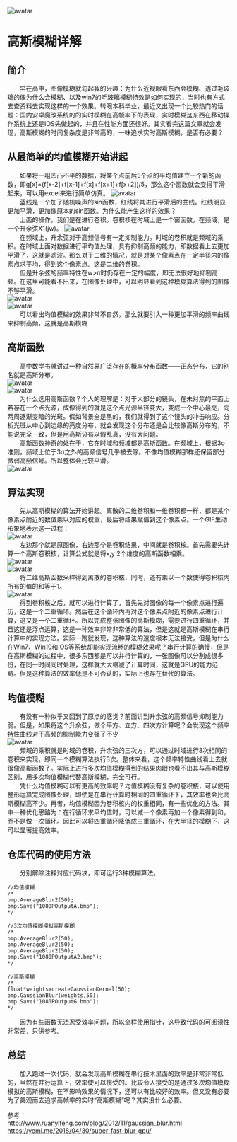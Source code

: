 ![avatar](Imgs/Gaussian.png)  
# 高斯模糊详解  
## 简介  
&emsp;&emsp;早在高中，图像模糊就勾起我的兴趣：为什么近视眼看东西会模糊、透过毛玻璃的像为什么会模糊、以及win7的毛玻璃模糊特效是如何实现的，当时也有方式去查资料去实现这样的一个效果。转眼本科毕业，最近又出现一个比较热门的话题：国内安卓魔改系统的的实时模糊在高帧率下的表现，实时模糊这东西在移动操作系统上还是IOS先做起的，并且在性能方面还很好。其实看完这篇文章就会发现，高斯模糊的时间复杂度是非常高的，一味追求实时高斯模糊，是否有必要？  

## 从最简单的均值模糊开始讲起
&emsp;&emsp;如果将一组凹凸不平的数据，将某个点前后5个点的平均值建立一个新的函数，即g[x]=(f[x-2]+f[x-1]+f[x]+f[x+1]+f[x+2])/5，那么这个函数就会变得平滑起来，可以用excel来进行简单仿真。
![avatar](Imgs/Average1D.png)  
&emsp;&emsp;蓝线是一个加了随机噪声的sin函数，红线将其进行平滑后的曲线。红线明显更加平滑，更加像原本的sin函数。为什么能产生这样的效果？  
&emsp;&emsp;上面的操作，我们是在进行卷积。卷积核在时域上是一个窗函数，在频域，是一个升余弦X1(jw)。
![avatar](Imgs/SincFUnc.png)  
&emsp;&emsp;在频域上，升余弦对于高频信号有一定抑制能力。时域的卷积就是频域的乘积。在时域上面对数据进行平均值处理，具有抑制高频的能力，即数据看上去更加平滑了，这就是滤波。那么对于二维的情况，就是对某个像素点在一定半径内的像素点求平均，得到这个像素点。这是二维的卷积。  
&emsp;&emsp;但是升余弦的频率特性在w>π时仍存在一定的幅度，即无法很好地抑制高频。在这里可能看不出来，在图像处理中，可以明显看到这种模糊算法得到的图像不够平滑。  
![avatar](Imgs/1080P.jpg)  
![avatar](Imgs/1080POutputA.jpg)  
&emsp;&emsp;可以看出均值模糊的效果非常不自然，那么就要引入一种更加平滑的频率曲线来抑制高频，这就是高斯模糊  

## 高斯函数  
&emsp;&emsp;高中数学书就讲过一种自然界广泛存在的概率分布函数——正态分布，它的别名就是高斯分布。  
![avatar](Imgs/Gaussian1D.png)  
![avatar](Imgs/Gaussian1D1.png)  
&emsp;&emsp;为什么选用高斯函数？个人的理解是：对于大部分的镜头，在未对焦的平面上若存在一个点光源，成像得到的就是这个点光源半径变大，变成一个中心最亮，向两周逐渐变暗的光斑。假如背景全是黑的，我们就得到了这个镜头的冲击响应。分析光斑从中心到边缘的亮度分布，就会发现这个分布还是会比较像高斯分布的，不能说完全一致，但是用高斯分布以假乱真，没有大问题。  
&emsp;&emsp;高斯函数神奇的处在于，它在时域和频域都是高斯函数。在频域上，根据3σ准则，频域上位于3σ之外的高频信号几乎被去除。不像均值模糊那样还保留部分微弱高频信号。所以整体会比较平滑。  
![avatar](Imgs/1080POutputG.jpg)  

## 算法实现  
&emsp;&emsp;先从高斯模糊的算法开始讲起。离散的二维卷积和一维卷积都一样，都是某个像素点附近的数值乘以对应的权重，最后将结果赋值到这个像素点。一个GIF生动形象地表示这一过程：  
![avatar](Imgs/Conv.gif)  
&emsp;&emsp;左边那个就是原图像，右边那个是卷积结果，中间就是卷积核。首先需要先计算一个高斯卷积核，计算公式就是将x,y 2个维度的高斯函数相乘。  
![avatar](Imgs/Gaussian2D.png)  
![avatar](Imgs/Gaussian2D2.png)  
&emsp;&emsp;将二维高斯函数采样得到离散的卷积核，同时，还有乘以一个数使得卷积核内所有的值的和等于1。  
![avatar](Imgs/GaussianWeights.png)  
&emsp;&emsp;得到卷积核之后，就可以进行计算了，首先先对图像的每一个像素点进行遍历，这是一个二重循环。然后在这个循环内再对这个像素点附近的像素点进行计算，这又是一个二重循环。所以完成整张图像的高斯模糊，需要进行四重循环，并且这还是浮点运算，这是一种效率非常非常低的算法，但是这就是高斯模糊在串行计算中的实现方法。实际一跑就发现，这种算法的速度根本无法接受，但是为什么在Win7、Win10和IOS等系统却能实现流畅的模糊效果呢？串行计算的确慢，但是在高斯模糊的过程中，很多东西都是可以并行计算的，一张图像可以分割成很多份，在同一时间同时处理，这样就大大缩减了计算时间，这就是GPU的能力范畴。但是这种算法的效率低是不可否认的，实际上也存在替代的算法。  
## 均值模糊  
&emsp;&emsp;有没有一种似乎又回到了原点的感觉？前面讲到升余弦的高频信号抑制能力弱。但是，如果将这个升余弦，做个平方、立方、四次方计算呢？会发现这个频率特性曲线对于高频的抑制能力变强了不少    
![avatar](Imgs/SincFUnc3.png)  
&emsp;&emsp;频域的乘积就是时域的卷积，升余弦的三次方，可以通过时域进行3次相同的卷积来实现，即同一个模糊算法执行3次。整体来看，这个频率特性曲线看上去就很像高斯函数了。实际上进行多次均值模糊得到的结果肉眼也看不出其与高斯模糊区别，用多次均值模糊代替高斯模糊，完全可行。  
&emsp;&emsp;凭什么均值模糊可以有更高的效率呢？均值模糊没有复杂的卷积核，可以使用整形运算完成图像处理，即使是在串行计算时相同的四重循环下，其效率也会比高斯模糊高不少。再者，均值模糊因为卷积核内的权重相同，有一些优化的方法。其中一种优化思路为：在行循环求平均值时，可以减一个像素再加一个像素得到和，而不是做一次循环。因此可以将四重循环降低成三重循环，在大半径的模糊下，这可以显著提高效率。  
## 仓库代码的使用方法  
&emsp;&emsp;分别解除注释对应代码块，即可运行3种模糊算法。
```
//均值模糊
/*
bmp.AverageBlur2(50);
bmp.Save("1080POutputA.bmp");
*/

//3次均值模糊模拟高斯模糊
/*
bmp.AverageBlur2(50);
bmp.AverageBlur2(50);
bmp.AverageBlur2(50);
bmp.Save("1080POutputA2.bmp");
*/

//高斯模糊
/*
float*weights=createGaussianKernel(50);
bmp.GaussianBlur(weights,50);
bmp.Save("1080POutputG.bmp");
*/
```  
&emsp;&emsp;因为有些函数无法忍受效率问题，所以全程使用指针，这导致代码的可阅读性非常差，只供参考。  
## 总结
&emsp;&emsp;加入跑过一次代码，就会发现高斯模糊在串行技术里面的效率是非常非常低的，当然在并行运算下，效率使可以接受的。比较令人接受的是通过多次均值模糊模拟的高斯模糊，在不影响效果的情况下，还可以有比较好的效率。但又没有必要为了美观而去追求高帧率的实时“高斯模糊”呢？其实没什么必要。

参考：  
http://www.ruanyifeng.com/blog/2012/11/gaussian_blur.html  
https://yemi.me/2018/04/30/super-fast-blur-gpu/